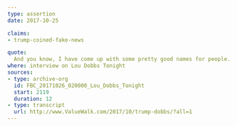 ```yaml
---
type: assertion
date: 2017-10-25

claims:
- trump-coined-fake-news

quote:
  And you know, I have come up with some pretty good names for people. There's -- I think one of the best names is -- you know, I've really started this whole fake news thing. Now they've turned it around, and then now they're calling, you know, stories put out by Facebook fake. And they're fake.
where: interview on Lou Dobbs Tonight
sources:
- type: archive-org
  id: FBC_20171026_020000_Lou_Dobbs_Tonight
  start: 2119
  duration: 12
- type: transcript
  url: http://www.ValueWalk.com/2017/10/trump-dobbs/?all=1
---
```

